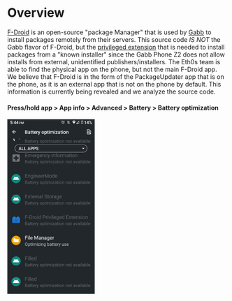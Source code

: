# Overview
[F-Droid](https://f-droid.org/en/) is an open-source "package Manager" that is used by [Gabb](https://gabb.com/) to install packages remotely from their servers.
This source code *IS NOT* the Gabb flavor of F-Droid, but the [privileged extension](https://f-droid.org/en/packages/org.fdroid.fdroid.privileged/) that is needed to install packages
from a "known installer" since the Gabb Phone Z2 does not allow installs from external, unidentified
publishers/installers. The Eth0s team is able to find the physical app on the phone, but not the main F-Droid app. 
We believe that F-Droid is in the form of the PackageUpdater app that is on the phone, as it is an external app 
that is not on the phone by default. This information is currently being revealed and we analyze the source code.

#### Press/hold app > App info > Advanced > Battery > Battery optimization
<img src="https://github.com/Kasherpete/Gabb-Apps-Source/raw/main/images/1" alt="Error" width="200"/>

